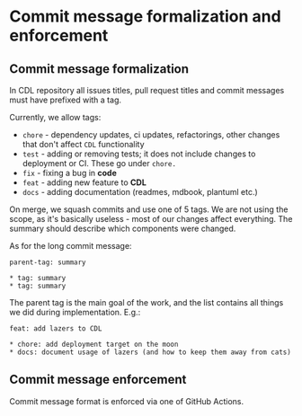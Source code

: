 # Commit message formalization and enforcement

## Commit message formalization 
In CDL repository all issues titles, pull request titles and commit messages must have prefixed with a tag.

Currently, we allow tags:
* `chore` - dependency updates, ci updates, refactorings, other changes that don't affect `CDL` functionality
* `test` - adding or removing tests; it does not include changes to deployment or CI. These go under `chore.`
* `fix` - fixing a bug in **code**
* `feat` - adding new feature to **CDL**
* `docs` - adding documentation (readmes, mdbook, plantuml etc.)

On merge, we squash commits and use one of 5 tags. We are not using the scope, as it's basically useless - most of our changes affect everything. The summary should describe which components were changed.

As for the long commit message:

```
parent-tag: summary

* tag: summary
* tag: summary
```

The parent tag is the main goal of the work, and the list contains all things we did during implementation. E.g.:

```
feat: add lazers to CDL

* chore: add deployment target on the moon
* docs: document usage of lazers (and how to keep them away from cats)
```

## Commit message enforcement
Commit message format is enforced via one of GitHub Actions.
